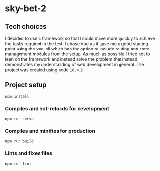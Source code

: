 # sky-bet-2

## Tech choices

I decided to use a framework so that I could move more quickly to achieve the tasks required in the test.
I chose Vue as it gave me a good starting point using the vue-cli which has the option to include routing and
state management modules from the setup. As much as possible I tried not to lean on the framework and instead solve the problem that instead demonstrates my understanding of web development in general.
The project was created using node `16.4.2`

## Project setup

```
npm install
```

### Compiles and hot-reloads for development

```
npm run serve
```

### Compiles and minifies for production

```
npm run build
```

### Lints and fixes files

```
npm run lint
```

